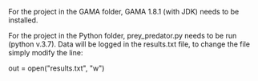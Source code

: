 For the project in the GAMA folder, GAMA 1.8.1 (with JDK) needs to be installed.

For the project in the Python folder, prey_predator.py needs to be run (python v.3.7). Data will
be logged in the results.txt file, to change the file simply modify the line:

out = open("results.txt", "w")
